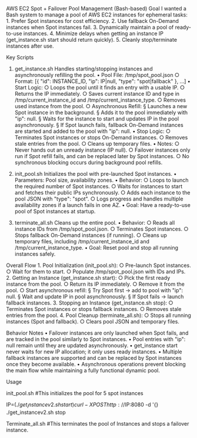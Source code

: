 AWS EC2 Spot + Failover Pool Management (Bash-based)
Goal
I wanted a Bash system to manage a pool of AWS EC2 instances for ephemeral tasks:
	1. Prefer Spot instances for cost efficiency.
	2. Use fallback On-Demand instances when Spot instances fail.
	3. Dynamically maintain a pool of ready-to-use instances.
	4. Minimize delays when getting an instance IP (get_instance.sh start should return quickly).
	5. Cleanly stop/terminate instances after use.

Key Scripts
1. get_instance.sh
Handles starting/stopping instances and asynchronously refilling the pool.
	• Pool File: /tmp/spot_pool.json
		○ Format: [{ "id": INSTANCE_ID, "ip": IP|null, "type": "spot|fallback" }, ...]
	• Start Logic:
		○ Loops the pool until it finds an entry with a usable IP.
		○ Returns the IP immediately.
		○ Saves current instance ID and type in /tmp/current_instance_id and /tmp/current_instance_type.
		○ Removes used instance from the pool.
		○ Asynchronous Refill:
			§ Launches a new Spot instance in the background.
			§ Adds it to the pool immediately with "ip": null.
			§ Waits for the instance to start and updates IP in the pool asynchronously.
			§ If Spot launch fails, fallback On-Demand instances are started and added to the pool with "ip": null.
	• Stop Logic:
		○ Terminates Spot instances or stops On-Demand instances.
		○ Removes stale entries from the pool.
		○ Cleans up temporary files.
	• Notes:
		○ Never hands out an unready instance (IP null).
		○ Failover instances only run if Spot refill fails, and can be replaced later by Spot instances.
		○ No synchronous blocking occurs during background pool refills.

2. init_pool.sh
Initializes the pool with pre-launched Spot instances.
	• Parameters: Pool size, availability zones.
	• Behavior:
		○ Loops to launch the required number of Spot instances.
		○ Waits for instances to start and fetches their public IPs synchronously.
		○ Adds each instance to the pool JSON with "type": "spot".
		○ Logs progress and handles multiple availability zones if a launch fails in one AZ.
	• Goal: Have a ready-to-use pool of Spot instances at startup.

3. terminate_all.sh
Cleans up the entire pool.
	• Behavior:
		○ Reads all instance IDs from /tmp/spot_pool.json.
		○ Terminates Spot instances.
		○ Stops fallback On-Demand instances (if running).
		○ Cleans up temporary files, including /tmp/current_instance_id and /tmp/current_instance_type.
	• Goal: Reset pool and stop all running instances safely.

Overall Flow
	1. Pool Initialization (init_pool.sh):
		○ Pre-launch Spot instances.
		○ Wait for them to start.
		○ Populate /tmp/spot_pool.json with IDs and IPs.
	2. Getting an Instance (get_instance.sh start):
		○ Pick the first ready instance from the pool.
		○ Return its IP immediately.
		○ Remove it from the pool.
		○ Start asynchronous refill:
			§ Try Spot first → add to pool with "ip": null.
			§ Wait and update IP in pool asynchronously.
			§ If Spot fails → launch fallback instances.
	3. Stopping an Instance (get_instance.sh stop):
		○ Terminates Spot instances or stops fallback instances.
		○ Removes stale entries from the pool.
	4. Pool Cleanup (terminate_all.sh):
		○ Stops all running instances (Spot and fallback).
		○ Clears pool JSON and temporary files.

Behavior Notes
	• Failover instances are only launched when Spot fails, and are tracked in the pool similarly to Spot instances.
	• Pool entries with "ip": null remain until they are updated asynchronously.
	• get_instance start never waits for new IP allocation; it only uses ready instances.
	• Multiple fallback instances are supported and can be replaced by Spot instances once they become available.
	• Asynchronous operations prevent blocking the main flow while maintaining a fully functional dynamic pool.





Usage

init_pool.sh #This initializes the pool for 5 spot instances

IP=$(./get_instancev2.sh start)
curl -X POST http://$IP:8080 -d '{}
./get_instancev2.sh stop


Terminate_all.sh #This terminates the pool of Instances and stops a failover instance.






